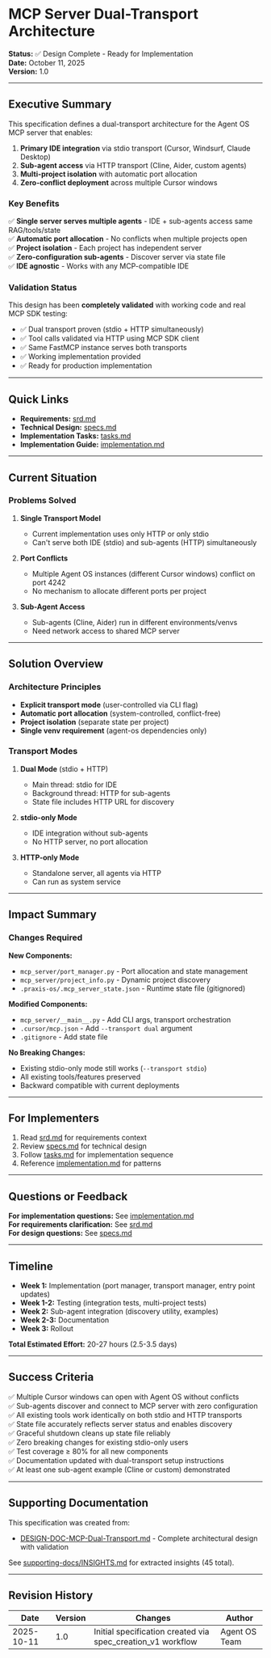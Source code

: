 # MCP Server Dual-Transport Architecture

**Status:** ✅ Design Complete - Ready for Implementation  
**Date:** October 11, 2025  
**Version:** 1.0  

---

## Executive Summary

This specification defines a dual-transport architecture for the Agent OS MCP server that enables:

1. **Primary IDE integration** via stdio transport (Cursor, Windsurf, Claude Desktop)
2. **Sub-agent access** via HTTP transport (Cline, Aider, custom agents)
3. **Multi-project isolation** with automatic port allocation
4. **Zero-conflict deployment** across multiple Cursor windows

### Key Benefits

✅ **Single server serves multiple agents** - IDE + sub-agents access same RAG/tools/state  
✅ **Automatic port allocation** - No conflicts when multiple projects open  
✅ **Project isolation** - Each project has independent server  
✅ **Zero-configuration sub-agents** - Discover server via state file  
✅ **IDE agnostic** - Works with any MCP-compatible IDE  

### Validation Status

This design has been **completely validated** with working code and real MCP SDK testing:
- ✅ Dual transport proven (stdio + HTTP simultaneously)
- ✅ Tool calls validated via HTTP using MCP SDK client
- ✅ Same FastMCP instance serves both transports
- ✅ Working implementation provided
- ✅ Ready for production implementation

---

## Quick Links

- **Requirements:** [srd.md](srd.md)
- **Technical Design:** [specs.md](specs.md)
- **Implementation Tasks:** [tasks.md](tasks.md)
- **Implementation Guide:** [implementation.md](implementation.md)

---

## Current Situation

### Problems Solved

1. **Single Transport Model**
   - Current implementation uses only HTTP or only stdio
   - Can't serve both IDE (stdio) and sub-agents (HTTP) simultaneously

2. **Port Conflicts**
   - Multiple Agent OS instances (different Cursor windows) conflict on port 4242
   - No mechanism to allocate different ports per project

3. **Sub-Agent Access**
   - Sub-agents (Cline, Aider) run in different environments/venvs
   - Need network access to shared MCP server

---

## Solution Overview

### Architecture Principles

- **Explicit transport mode** (user-controlled via CLI flag)
- **Automatic port allocation** (system-controlled, conflict-free)
- **Project isolation** (separate state per project)
- **Single venv requirement** (agent-os dependencies only)

### Transport Modes

1. **Dual Mode** (stdio + HTTP)
   - Main thread: stdio for IDE
   - Background thread: HTTP for sub-agents
   - State file includes HTTP URL for discovery

2. **stdio-only Mode**
   - IDE integration without sub-agents
   - No HTTP server, no port allocation

3. **HTTP-only Mode**
   - Standalone server, all agents via HTTP
   - Can run as system service

---

## Impact Summary

### Changes Required

**New Components:**
- `mcp_server/port_manager.py` - Port allocation and state management
- `mcp_server/project_info.py` - Dynamic project discovery
- `.praxis-os/.mcp_server_state.json` - Runtime state file (gitignored)

**Modified Components:**
- `mcp_server/__main__.py` - Add CLI args, transport orchestration
- `.cursor/mcp.json` - Add `--transport dual` argument
- `.gitignore` - Add state file

**No Breaking Changes:**
- Existing stdio-only mode still works (`--transport stdio`)
- All existing tools/features preserved
- Backward compatible with current deployments

---

## For Implementers

1. Read [srd.md](srd.md) for requirements context
2. Review [specs.md](specs.md) for technical design
3. Follow [tasks.md](tasks.md) for implementation sequence
4. Reference [implementation.md](implementation.md) for patterns

---

## Questions or Feedback

**For implementation questions:** See [implementation.md](implementation.md)  
**For requirements clarification:** See [srd.md](srd.md)  
**For design questions:** See [specs.md](specs.md)

---

## Timeline

- **Week 1:** Implementation (port manager, transport manager, entry point updates)
- **Week 1-2:** Testing (integration tests, multi-project tests)
- **Week 2:** Sub-agent integration (discovery utility, examples)
- **Week 2-3:** Documentation
- **Week 3:** Rollout

**Total Estimated Effort:** 20-27 hours (2.5-3.5 days)

---

## Success Criteria

✅ Multiple Cursor windows can open with Agent OS without conflicts  
✅ Sub-agents discover and connect to MCP server with zero configuration  
✅ All existing tools work identically on both stdio and HTTP transports  
✅ State file accurately reflects server status and enables discovery  
✅ Graceful shutdown cleans up state file reliably  
✅ Zero breaking changes for existing stdio-only users  
✅ Test coverage ≥ 80% for all new components  
✅ Documentation updated with dual-transport setup instructions  
✅ At least one sub-agent example (Cline or custom) demonstrated

---

## Supporting Documentation

This specification was created from:
- [DESIGN-DOC-MCP-Dual-Transport.md](supporting-docs/DESIGN-DOC-MCP-Dual-Transport.md) - Complete architectural design with validation

See [supporting-docs/INSIGHTS.md](supporting-docs/INSIGHTS.md) for extracted insights (45 total).

---

## Revision History

| Date | Version | Changes | Author |
|------|---------|---------|--------|
| 2025-10-11 | 1.0 | Initial specification created via spec_creation_v1 workflow | Agent OS Team |
